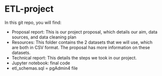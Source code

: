 # ETL-project

In this git repo, you will find: 
- Proposal report: This is our project proposal, which details our aim, data sources, and data cleaning plan
- Resources: This folder contains the 2 datasets that we will use, which are both in CSV format. The proposal has more information on these datasets. 
- Technical report: This details the steps we took in our project. 
- Jupyter notebook: final code  
- etl_schemas.sql = pgAdmin4 file
